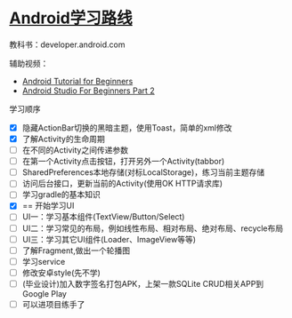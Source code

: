 # [Android学习路线](/2019/12_2/android_learn_step.md)

教科书：developer.android.com

辅助视频：

- [Android Tutorial for Beginners](https://www.youtube.com/watch?v=taSwS5rhtmc&list=PLS1QulWo1RIbb1cYyzZpLFCKvdYV_yJ-E&index=3)
- [Android Studio For Beginners Part 2](https://www.youtube.com/watch?v=6ow3L39Wxmg)

<i class="fa fa-hashtag mytitle"></i>
学习顺序

- [x] 隐藏ActionBar切换的黑暗主题，使用Toast，简单的xml修改
- [x] 了解Activity的生命周期
- [ ] 在不同的Activity之间传递参数
- [ ] 在第一个Activity点击按钮，打开另外一个Activity(tabbor)
- [ ] SharedPreferences本地存储(对标LocalStorage)，练习当前主题存储
- [ ] 访问后台接口，更新当前的Activity(使用OK HTTP请求库)
- [ ] 学习gradle的基本知识
- [x] == 开始学习UI
- [ ] UI一：学习基本组件(TextView/Button/Select)
- [ ] UI二：学习常见的布局，例如线性布局、相对布局、绝对布局、recycle布局
- [ ] UI三：学习其它UI组件(Loader、ImageView等等)
- [ ] 了解Fragment,做出一个轮播图
- [ ] 学习service
- [ ] 修改安卓style(先不学)
- [ ] (毕业设计)加入数字签名打包APK，上架一款SQLite CRUD相关APP到Google Play
- [ ] 可以进项目练手了
